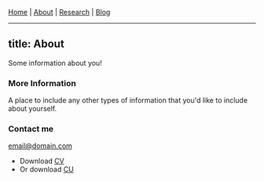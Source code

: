 [Home](index.md) | [About](about.md) | [Research](research.md) | [Blog](blog.md) 

---
title: About
---

Some information about you!

### More Information

A place to include any other types of information that you'd like to include about yourself.

### Contact me

[email@domain.com](mailto:email@domain.com)


- Download [CV](cv.pdf)
- Or download [CU](whatever.com)
